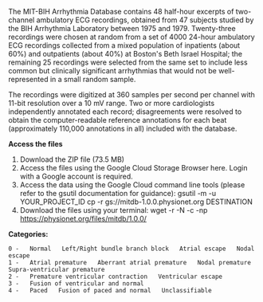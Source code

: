 The MIT-BIH Arrhythmia Database contains 48 half-hour excerpts of two-channel ambulatory ECG recordings, obtained from 47 subjects studied by the BIH Arrhythmia Laboratory between 1975 and 1979. Twenty-three recordings were chosen at random from a set of 4000 24-hour ambulatory ECG recordings collected from a mixed population of inpatients (about 60%) and outpatients (about 40%) at Boston's Beth Israel Hospital; the remaining 25 recordings were selected from the same set to include less common but clinically significant arrhythmias that would not be well-represented in a small random sample.

The recordings were digitized at 360 samples per second per channel with 11-bit resolution over a 10 mV range. Two or more cardiologists independently annotated each record; disagreements were resolved to obtain the computer-readable reference annotations for each beat (approximately 110,000 annotations in all) included with the database.


**Access the files**

1. Download the ZIP file (73.5 MB)
2. Access the files using the Google Cloud Storage Browser here. Login with a Google account is required.
3. Access the data using the Google Cloud command line tools (please refer to the gsutil documentation for guidance): gsutil -m -u YOUR_PROJECT_ID cp -r gs://mitdb-1.0.0.physionet.org DESTINATION
4. Download the files using your terminal: wget -r -N -c -np https://physionet.org/files/mitdb/1.0.0/



**Categories:**

    0 -   Normal   Left/Right bundle branch block   Atrial escape   Nodal escape
    1 -   Atrial premature   Aberrant atrial premature   Nodal premature   Supra-ventricular premature
    2 -   Premature ventricular contraction   Ventricular escape
    3 -   Fusion of ventricular and normal
    4 -   Paced   Fusion of paced and normal   Unclassifiable

